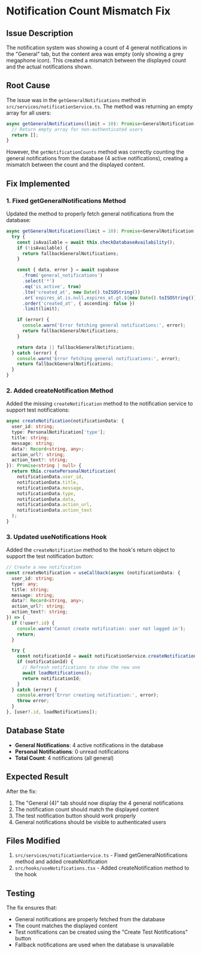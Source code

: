 # Notification Count Mismatch Fix

## Issue Description
The notification system was showing a count of 4 general notifications in the "General" tab, but the content area was empty (only showing a grey megaphone icon). This created a mismatch between the displayed count and the actual notifications shown.

## Root Cause
The issue was in the `getGeneralNotifications` method in `src/services/notificationService.ts`. The method was returning an empty array for all users:

```typescript
async getGeneralNotifications(limit = 10): Promise<GeneralNotification[]> {
  // Return empty array for non-authenticated users
  return [];
}
```

However, the `getNotificationCounts` method was correctly counting the general notifications from the database (4 active notifications), creating a mismatch between the count and the displayed content.

## Fix Implemented

### 1. Fixed getGeneralNotifications Method
Updated the method to properly fetch general notifications from the database:

```typescript
async getGeneralNotifications(limit = 10): Promise<GeneralNotification[]> {
  try {
    const isAvailable = await this.checkDatabaseAvailability();
    if (!isAvailable) {
      return fallbackGeneralNotifications;
    }

    const { data, error } = await supabase
      .from('general_notifications')
      .select('*')
      .eq('is_active', true)
      .lte('created_at', new Date().toISOString())
      .or(`expires_at.is.null,expires_at.gt.${new Date().toISOString()}`)
      .order('created_at', { ascending: false })
      .limit(limit);

    if (error) {
      console.warn('Error fetching general notifications:', error);
      return fallbackGeneralNotifications;
    }

    return data || fallbackGeneralNotifications;
  } catch (error) {
    console.warn('Error fetching general notifications:', error);
    return fallbackGeneralNotifications;
  }
}
```

### 2. Added createNotification Method
Added the missing `createNotification` method to the notification service to support test notifications:

```typescript
async createNotification(notificationData: {
  user_id: string;
  type: PersonalNotification['type'];
  title: string;
  message: string;
  data?: Record<string, any>;
  action_url?: string;
  action_text?: string;
}): Promise<string | null> {
  return this.createPersonalNotification(
    notificationData.user_id,
    notificationData.title,
    notificationData.message,
    notificationData.type,
    notificationData.data,
    notificationData.action_url,
    notificationData.action_text
  );
}
```

### 3. Updated useNotifications Hook
Added the `createNotification` method to the hook's return object to support the test notification button:

```typescript
// Create a new notification
const createNotification = useCallback(async (notificationData: {
  user_id: string;
  type: any;
  title: string;
  message: string;
  data?: Record<string, any>;
  action_url?: string;
  action_text?: string;
}) => {
  if (!user?.id) {
    console.warn('Cannot create notification: user not logged in');
    return;
  }

  try {
    const notificationId = await notificationService.createNotification(notificationData);
    if (notificationId) {
      // Refresh notifications to show the new one
      await loadNotifications();
      return notificationId;
    }
  } catch (error) {
    console.error('Error creating notification:', error);
    throw error;
  }
}, [user?.id, loadNotifications]);
```

## Database State
- **General Notifications**: 4 active notifications in the database
- **Personal Notifications**: 0 unread notifications
- **Total Count**: 4 notifications (all general)

## Expected Result
After the fix:
1. The "General (4)" tab should now display the 4 general notifications
2. The notification count should match the displayed content
3. The test notification button should work properly
4. General notifications should be visible to authenticated users

## Files Modified
1. `src/services/notificationService.ts` - Fixed getGeneralNotifications method and added createNotification
2. `src/hooks/useNotifications.tsx` - Added createNotification method to the hook

## Testing
The fix ensures that:
- General notifications are properly fetched from the database
- The count matches the displayed content
- Test notifications can be created using the "Create Test Notifications" button
- Fallback notifications are used when the database is unavailable

